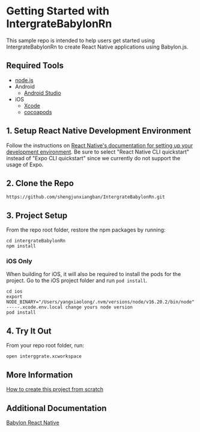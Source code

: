 # Getting Started with IntergrateBabylonRn

This sample repo is intended to help users get started using IntergrateBabylonRn to create React Native applications using Babylon.js.

## Required Tools
- [node.js](https://nodejs.org/)
- Android
    - [Android Studio](https://developer.android.com/studio/)
- iOS
    - [Xcode](https://developer.apple.com/xcode/resources/)
    - [cocoapods](https://cocoapods.org/)

## 1. Setup React Native Development Environment

Follow the instructions on [React Native's documentation for setting up your development environment](https://reactnative.dev/docs/environment-setup/). Be sure to select "React Native CLI quickstart" instead of "Expo CLI quickstart" since we currently do not support the usage of Expo. 

## 2. Clone the Repo 

```
https://github.com/shengjunxiangban/IntergrateBabylonRn.git
```

## 3. Project Setup

From the repo root folder, restore the npm packages by running:

```
cd intergrateBabylonRn
npm install
```

### iOS Only 

When building for iOS, it will also be required to install the pods for the project. Go to the iOS project folder and run `pod install`.

```
cd ios
export NODE_BINARY="/Users/yangxiaolong/.nvm/versions/node/v16.20.2/bin/node"  -----.xcode.env.local change yours node version
pod install
```
## 4. Try It Out

From your repo root folder, run:

```
open interggrate.xcworkspace
```

## More Information

[How to create this project from scratch](CREATE.md)

## Additional Documentation

[Babylon React Native](https://github.com/BabylonJS/BabylonReactNative)
